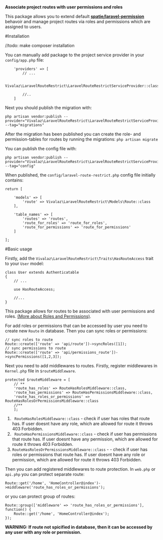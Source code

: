 **Associate project routes with user permissions and roles**

This package allows you to extend default **[spatie/laravel-permission](https://github.com/spatie/laravel-permission "spatie/laravel-permission")** behavoir and manage project routes via roles and permissions which are assigned to users.

#Installation

//todo: make composer installation

You can manually add package to the project service provider in your ```config/app.php``` file:

```
	'providers' => [
		// ...
		
		Vivalaz\LaravelRouteRestrict\LaravelRouteRestrictServiceProvider::class
		
		//..
	]
```

Next you should publish the migration with:
```
php artisan vendor:publish --provider="Vivalaz\LaravelRouteRestrict\LaravelRouteRestrictServiceProvider" --tag="migrations"
```

After the migration has been published you can create the role- and permission-tables for routes by running the migrations:
```php artisan migrate```

You can publish the config file with:
```
php artisan vendor:publish --provider="Vivalaz\LaravelRouteRestrict\LaravelRouteRestrictServiceProvider" --tag="config"
```

When published, the ```config/laravel-route-restrict.php``` config file initially contains:
```
return [

    'models' => [
        'route' => Vivalaz\LaravelRouteRestrict\Models\Route::class
    ],

    'table_names' => [
        'routes' => 'routes',
        'route_for_roles' => 'route_for_roles',
        'route_for_permissions' => 'route_for_permissions'
    ]
    
];
```

#Basic usage

Firstly, add the ```Vivalaz\LaravelRouteRestrict\Traits\HasRouteAccess``` trait to your ```User``` model:

```
class User extends Authenticatable
{
    // ...
	
    use HasRouteAccess;
	
	//...
}
```

This package allows for routes to be associated with user permissions and roles. [(More about Roles and Permissions)](https://github.com/spatie/laravel-permission "(More about Roles and Permissions)").

For add roles or permissions that can be accessed by user you need to create new ```Route``` in database. Then you can sync roles or permissions:
```
// sync roles to route
Route::create(['route' => 'api/route'])->syncRoles([1]);
// sync permissions to route
Route::create(['route' => 'api/permissions_route'])->syncPermissions([1,2,3]);
```

Next you need to add middlewares to routes. Firstly, register middlewares in ```Kernel.php``` file in ```$routeMiddleware```.
```
protected $routeMiddleware = [
	// **
	'route_has_roles' => RouteHasRolesMiddleware::class,
	'route_has_permissions' => RouteHasPermissionsMiddleware::class,
	'route_has_roles_or_permissions' => RouteHasRolesOrPermissionsMiddleware::class
	//**
    ];
```

1. ``` RouteHasRolesMiddleware::class``` - check if user has roles that route has. If user doesnt have any role, which are allowed for route it throws 403 Forbidden.
2. ``` RouteHasPermissionsMiddleware::class``` - check if user has permissions that route has. If user doesnt have any permission, which are allowed for route it throws 403 Forbidden.
3. ```RouteHasRolesOrPermissionsMiddleware::class``` - - check if user has roles or permissions that route has. If user doesnt have any role or permission, which are allowed for route it throws 403 Forbidden.

Then you can add registered middlewares to route protection. In ```web.php``` or ```api.php``` you can protect separate route:
```
Route::get('/home', 'HomeController@index')->middleware('route_has_roles_or_permissions');
```
or you can protect group of routes:
```
Route::group(['middleware' => 'route_has_roles_or_permissions'], function() {
    Route::get('/home', 'HomeController@index');
});
```

**WARNING: If route not spicified in database, then it can be accessed by any user with any role or permission.**

